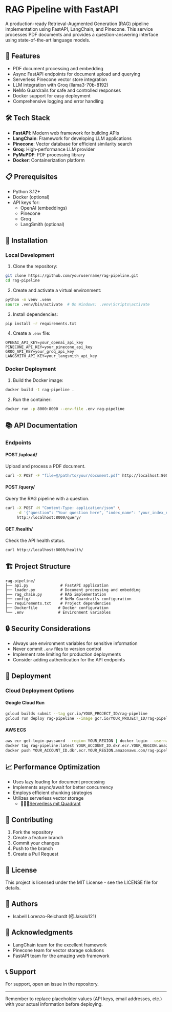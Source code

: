 # RAG Pipeline with FastAPI

A production-ready Retrieval-Augmented Generation (RAG) pipeline implementation using FastAPI, LangChain, and Pinecone. This service processes PDF documents and provides a question-answering interface using state-of-the-art language models.

## 🚀 Features

- PDF document processing and embedding
- Async FastAPI endpoints for document upload and querying
- Serverless Pinecone vector store integration
- LLM integration with Groq (llama3-70b-8192)
- NeMo Guardrails for safe and controlled responses
- Docker support for easy deployment
- Comprehensive logging and error handling

## 🛠️ Tech Stack

- **FastAPI**: Modern web framework for building APIs
- **LangChain**: Framework for developing LLM applications
- **Pinecone**: Vector database for efficient similarity search
- **Groq**: High-performance LLM provider
- **PyMuPDF**: PDF processing library
- **Docker**: Containerization platform

## 📋 Prerequisites

- Python 3.12+
- Docker (optional)
- API keys for:
  - OpenAI (embeddings)
  - Pinecone
  - Groq
  - LangSmith (optional)

## 🔧 Installation

### Local Development

1. Clone the repository:

```bash
git clone https://github.com/yourusername/rag-pipeline.git
cd rag-pipeline
```

2. Create and activate a virtual environment:

```bash
python -m venv .venv
source .venv/bin/activate  # On Windows: .venv\Scripts\activate
```

3. Install dependencies:

```bash
pip install -r requirements.txt
```

4. Create a `.env` file:

```env
OPENAI_API_KEY=your_openai_api_key
PINECONE_API_KEY=your_pinecone_api_key
GROQ_API_KEY=your_groq_api_key
LANGSMITH_API_KEY=your_langsmith_api_key
```

### Docker Deployment

1. Build the Docker image:

```bash
docker build -t rag-pipeline .
```

2. Run the container:

```bash
docker run -p 8000:8000 --env-file .env rag-pipeline
```

## 📚 API Documentation

### Endpoints

#### POST /upload/

Upload and process a PDF document.

```bash
curl -X POST -F "file=@/path/to/your/document.pdf" http://localhost:8000/upload/
```

#### POST /query/

Query the RAG pipeline with a question.

```bash
curl -X POST -H "Content-Type: application/json" \
     -d '{"question": "Your question here", "index_name": "your_index_name"}' \
     http://localhost:8000/query/
```

#### GET /health/

Check the API health status.

```bash
curl http://localhost:8000/health/
```

## 🏗️ Project Structure

```
rag-pipeline/
├── api.py              # FastAPI application
├── loader.py           # Document processing and embedding
├── rag_chain.py        # RAG implementation
├── config/             # NeMo Guardrails configuration
├── requirements.txt    # Project dependencies
├── Dockerfile         # Docker configuration
└── .env               # Environment variables
```

## 🔒 Security Considerations

- Always use environment variables for sensitive information
- Never commit `.env` files to version control
- Implement rate limiting for production deployments
- Consider adding authentication for the API endpoints

## 🚀 Deployment

### Cloud Deployment Options

#### Google Cloud Run

```bash
gcloud builds submit --tag gcr.io/YOUR_PROJECT_ID/rag-pipeline
gcloud run deploy rag-pipeline --image gcr.io/YOUR_PROJECT_ID/rag-pipeline
```

#### AWS ECS

```bash
aws ecr get-login-password --region YOUR_REGION | docker login --username AWS --password-stdin
docker tag rag-pipeline:latest YOUR_ACCOUNT_ID.dkr.ecr.YOUR_REGION.amazonaws.com/rag-pipeline
docker push YOUR_ACCOUNT_ID.dkr.ecr.YOUR_REGION.amazonaws.com/rag-pipeline
```

## 📈 Performance Optimization

- Uses lazy loading for document processing
- Implements async/await for better concurrency
- Employs efficient chunking strategies
- Utilizes serverless vector storage
  - 👷🏻‍♀️[Serverless mit Quadrant](https://qdrant.tech/articles/serverless/)

## 🤝 Contributing

1. Fork the repository
2. Create a feature branch
3. Commit your changes
4. Push to the branch
5. Create a Pull Request

## 📝 License

This project is licensed under the MIT License - see the LICENSE file for details.

## 👥 Authors

- Isabell Lorenzo-Reichardt (@Jakolo121)

## 🙏 Acknowledgments

- LangChain team for the excellent framework
- Pinecone team for vector storage solutions
- FastAPI team for the amazing web framework

## 📞 Support

For support, open an issue in the repository.

---

Remember to replace placeholder values (API keys, email addresses, etc.) with your actual information before deploying.
